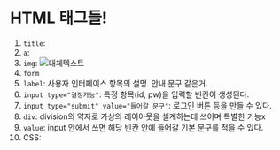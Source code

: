 # HTML 태그들!

1. `title`: <head><title> 탭에 들어갈 문구 </title></head>
2. `a`: <a href="하이퍼링크"></a>
3. `img`: <img src="이미지주소" alt="대체텍스트"/>
4. `form`
5. `label`: 사용자 인터페이스 항목의 설명. 안내 문구 같은거.
6. `input type="결정가능"`: 특정 항목(id, pw)을 입력할 빈칸이 생성된다.
7. `input type="submit" value="들어갈 문구"`: 로그인 버튼 등을 만들 수 있다.
8. `div`: division의 약자로 가상의 레이아웃을 셀계하는데 쓰이며 특별한 기능x
9. `value`: input 안에서 쓰면 해당 빈칸 안에 들어갈 기본 문구를 적을 수 있다.
10. CSS: <style> 부분에 내부 스타일 시트 형식으로 만들기.
11. `padding: 10px` 컨텐츠와 box사이에 여백이 생김
12. `background-color`
13. `text-align: center`

# HTML 작성 요령

- 당장 작성하지 않아도 되는 속성에는 `#` 작성
-

